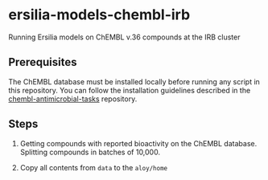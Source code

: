 # ersilia-models-chembl-irb
Running Ersilia models on ChEMBL v.36 compounds at the IRB cluster

## Prerequisites

The ChEMBL database must be installed locally before running any script in this repository. You can follow the installation guidelines described in the [chembl-antimicrobial-tasks](https://github.com/ersilia-os/chembl-antimicrobial-tasks/tree/main) repository.

## Steps

1. Getting compounds with reported bioactivity on the ChEMBL database. Splitting compounds in batches of 10,000. 

2. Copy all contents from `data` to the `aloy/home`